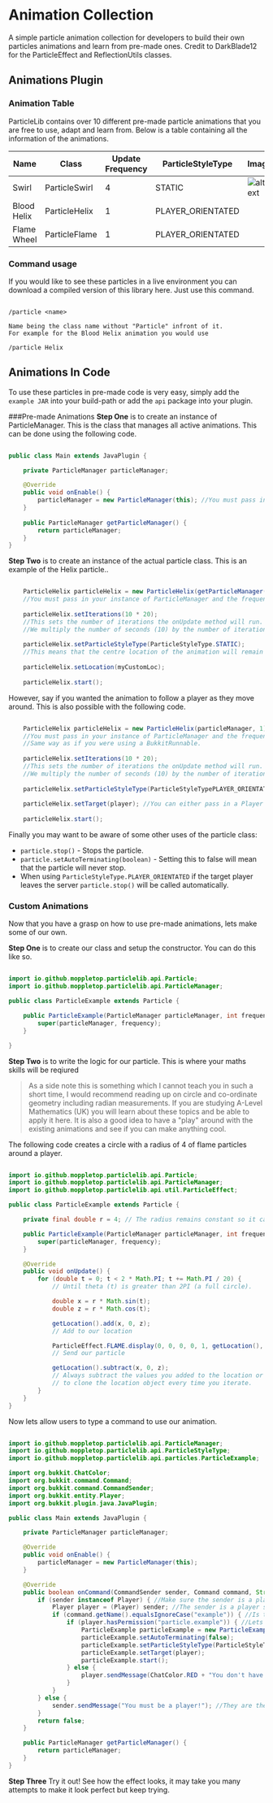 # Animation Collection
A simple particle animation collection for developers to build their own particles animations and learn from pre-made ones. Credit to DarkBlade12 for the ParticleEffect and ReflectionUtils classes.

## Animations Plugin

### Animation Table
ParticleLib contains over 10 different pre-made particle animations that you are free to use, adapt and learn from. Below is a table containing all the information of the animations.

| Name        | Class         |  Update Frequency | ParticleStyleType | Image  |
| ----------- | ------------- | ----------------- | ----------------- | ------ |
| Swirl       | ParticleSwirl | 4                 | STATIC           |![alttext](https://github.com/moppletop/AnimationCollection/tree/master/images/swirl.png "Swirl")        |
| Blood Helix | ParticleHelix | 1                 | PLAYER_ORIENTATED |        |
| Flame Wheel | ParticleFlame | 1                 | PLAYER_ORIENTATED |        |

### Command usage
If you would like to see these particles in a live environment you can download a compiled version of this library here. Just use this command.

```

/particle <name>

Name being the class name without "Particle" infront of it.
For example for the Blood Helix animation you would use

/particle Helix

```

## Animations In Code
To use these particles in pre-made code is very easy, simply add the ```example JAR``` into your build-path or add the ```api``` package into your plugin.

###Pre-made Animations
**Step One** is to create an instance of ParticleManager. This is the class that manages all active animations. This can be done using the following code.

``` java

public class Main extends JavaPlugin {

	private ParticleManager particleManager;

	@Override
	public void onEnable() {
		particleManager = new ParticleManager(this); //You must pass in the instance of your plugin.
	}
	
	public ParticleManager getParticleManager() {
		return particleManager;
	}
}

```

**Step Two** is to create an instance of the actual particle class. This is an example of the Helix particle..

``` java

	ParticleHelix particleHelix = new ParticleHelix(getParticleManager(), 1); 
	//You must pass in your instance of ParticleManager and the frequency of the onUpdate() method. Same way as if you were using a BukkitRunnable.
	
	particleHelix.setIterations(10 * 20); 
	//This sets the number of iterations the onUpdate method will run.
	//We multiply the number of seconds (10) by the number of iterations the animation makes every second (20).
	
	particleHelix.setParticleStyleType(ParticleStyleType.STATIC); 
	//This means that the centre location of the animation will remain at the same x, y and z. 
	
	particleHelix.setLocation(myCustomLoc);
	
	particleHelix.start();

```

However, say if you wanted the animation to follow a player as they move around. This is also possible with the following code.

``` java

	ParticleHelix particleHelix = new ParticleHelix(particleManager, 1); 
	//You must pass in your instance of ParticleManager and the frequency of the onUpdate() method. 
	//Same way as if you were using a BukkitRunnable.
	
	particleHelix.setIterations(10 * 20); 
	//This sets the number of iterations the onUpdate method will run.
	//We multiply the number of seconds (10) by the number of iterations the animation makes every second (20).
	
	particleHelix.setParticleStyleType(ParticleStyleTypePLAYER_ORIENTATED); 
	
	particleHelix.setTarget(player); //You can either pass in a Player or an UUID.
	
	particleHelix.start();

```

Finally you may want to be aware of some other uses of the particle class:
* ```particle.stop()``` - Stops the particle.
* ```particle.setAutoTerminating(boolean)``` - Setting this to false will mean that the particle will never stop.
* When using ```ParticleStyleType.PLAYER_ORIENTATED``` if the target player leaves the server ```particle.stop()``` will be called automatically. 

### Custom Animations
Now that you have a grasp on how to use pre-made animations, lets make some of our own.

**Step One** is to create our class and setup the constructor. You can do this like so.

``` java

import io.github.moppletop.particlelib.api.Particle;
import io.github.moppletop.particlelib.api.ParticleManager;

public class ParticleExample extends Particle {

	public ParticleExample(ParticleManager particleManager, int frequency) {
		super(particleManager, frequency);
	}

}

```

**Step Two** is to write the logic for our particle. This is where your maths skills will be reqiured

> As a side note this is something which I cannot teach you in such a short time, I would recommend reading up on circle and co-ordinate geometry including radian measurements. If you are studying A-Level Mathematics (UK) you will learn about these topics and be able to apply it here. It is also a good idea to have a "play" around with the existing animations and see if you can make anything cool.

The following code creates a circle with a radius of 4 of flame particles around a player. 

``` java 

import io.github.moppletop.particlelib.api.Particle;
import io.github.moppletop.particlelib.api.ParticleManager;
import io.github.moppletop.particlelib.api.util.ParticleEffect;

public class ParticleExample extends Particle {

	private final double r = 4; // The radius remains constant so it can be a private final variable.

	public ParticleExample(ParticleManager particleManager, int frequency) {
		super(particleManager, frequency);
	}

	@Override
	public void onUpdate() {
		for (double t = 0; t < 2 * Math.PI; t += Math.PI / 20) {
			// Until theta (t) is greater than 2PI (a full circle).

			double x = r * Math.sin(t);
			double z = r * Math.cos(t);

			getLocation().add(x, 0, z);
			// Add to our location

			ParticleEffect.FLAME.display(0, 0, 0, 0, 1, getLocation(), 1000);
			// Send our particle

			getLocation().subtract(x, 0, z);
			// Always subtract the values you added to the location or remember
			// to clone the location object every time you iterate.
		}
	}
}

```
Now lets allow users to type a command to use our animation.

``` java

import io.github.moppletop.particlelib.api.ParticleManager;
import io.github.moppletop.particlelib.api.ParticleStyleType;
import io.github.moppletop.particlelib.api.particles.ParticleExample;

import org.bukkit.ChatColor;
import org.bukkit.command.Command;
import org.bukkit.command.CommandSender;
import org.bukkit.entity.Player;
import org.bukkit.plugin.java.JavaPlugin;

public class Main extends JavaPlugin {

	private ParticleManager particleManager;

	@Override
	public void onEnable() {
		particleManager = new ParticleManager(this);
	}

	@Override
	public boolean onCommand(CommandSender sender, Command command, String label, String[] args) {
		if (sender instanceof Player) { //Make sure the sender is a player
			Player player = (Player) sender; //The sender is a player so you can safely cast sender to a Player.
			if (command.getName().equalsIgnoreCase("example")) { //Is the command /example?
				if (player.hasPermission("particle.example")) { //Lets just check if they have a permission
					ParticleExample particleExample = new ParticleExample(particleManager, 5); //Now setup our animation
					particleExample.setAutoTerminating(false);
					particleExample.setParticleStyleType(ParticleStyleType.PLAYER_ORIENTATED);
					particleExample.setTarget(player);
					particleExample.start();
				} else {
					player.sendMessage(ChatColor.RED + "You don't have permission!"); //Send them a nice message
				}
			}
		} else {
			sender.sendMessage("You must be a player!"); //They are the console.
		}
		return false;
	}

	public ParticleManager getParticleManager() {
		return particleManager;
	}
}

```

**Step Three** Try it out! See how the effect looks, it may take you many attempts to make it look perfect but keep trying. 
